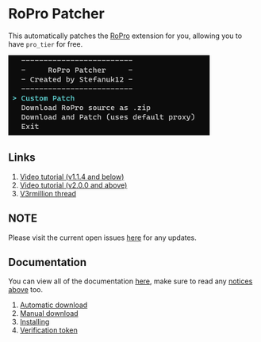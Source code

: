 # RoPro Patcher
This automatically patches the [RoPro](https://chrome.google.com/webstore/detail/ropro-enhance-your-roblox/adbacgifemdbhdkfppmeilbgppmhaobf?hl=en-GB) extension for you, allowing you to have `pro_tier` for free.

![Preview of the user interface](preview.png)

## Links

1. [Video tutorial (v1.1.4 and below)](https://www.youtube.com/watch?v=Do1X2COTq_8)
2. [Video tutorial (v2.0.0 and above)](https://www.youtube.com/watch?v=st_uw4DFlOo)
3. [V3rmillion thread](https://v3rmillion.net/showthread.php?tid=1197674)

## NOTE

Please visit the current open issues [here](https://github.com/Stefanuk12/RoProPatcher/issues) for any updates.

## Documentation

You can view all of the documentation [here](./docs/), make sure to read any [notices above](#note) too.

1. [Automatic download](./docs/auto_download.md)
2. [Manual download](./docs/manual_download.md)
3. [Installing](./docs/installing.md)
4. [Verification token](./docs/verification_token.md)